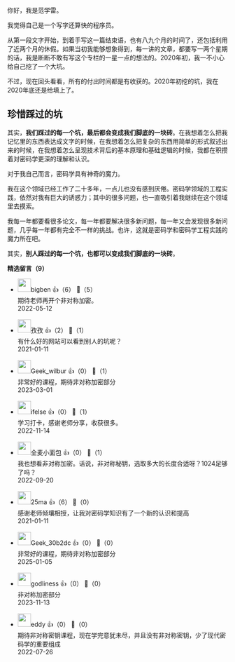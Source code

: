 你好，我是范学雷。

我觉得自己是一个写字还算快的程序员。

从第一段文字开始，到着手写这一篇结束语，也有八九个月的时间了，还包括利用了近两个月的休假。如果当初我能够想象得到，每一讲的文章，都要写一两个星期的话，我是断断不敢有写这个专栏的一星一点的想法的。2020年初，我一不小心给自己挖了一个大坑。

不过，现在回头看看，所有的付出时间都是有收获的。2020年初挖的坑，我在2020年底还是给填上了。

## 珍惜踩过的坑

其实，**我们踩过的每一个坑，最后都会变成我们脚底的一块砖**。在我想着怎么把我记忆里的东西表达成文字的时候，在我想着怎么把复杂的东西用简单的形式叙述出来的时候，在我想着怎么呈现技术背后的基本原理和基础逻辑的时候，我都在积攒着对密码学更深的理解和认识。

对于我自己而言，密码学具有神奇的魔力。

我在这个领域已经工作了二十多年，一点儿也没有感到厌倦。密码学领域的工程实践，依然对我有巨大的诱惑力；其中的很多问题，也一直吸引着我继续在这个领域里去摸索。

我每一年都要看很多论文，每一年都要解决很多新问题，每一年又会发现很多新问题，几乎每一年都有完全不一样的挑战。也许，这就是密码学和密码学工程实践的魔力所在吧。

其实，**别人踩过的每一个坑，也都可以变成我们脚底的一块砖**。
<div><strong>精选留言（9）</strong></div><ul>
<li><img src="http://thirdwx.qlogo.cn/mmopen/vi_32/Q0j4TwGTfTJkeOAC8k7aPMfQZ4ickiavpfR9mTQs1wGhGtIicotzAoszE5qkLfFTabkDU2E39ovSgoibJ1IiaLXtGicg/132" width="30px"><span>bigben</span> 👍（6） 💬（5）<div>期待老师再开个非对称加密。</div>2022-05-12</li><br/><li><img src="https://static001.geekbang.org/account/avatar/00/0f/89/5b/d8f78c1e.jpg" width="30px"><span>孜孜</span> 👍（2） 💬（1）<div>有什么好的网站可以看到别人的坑呢？</div>2021-01-11</li><br/><li><img src="" width="30px"><span>Geek_wilbur</span> 👍（0） 💬（1）<div>非常好的课程，期待非对称加密部分</div>2023-03-01</li><br/><li><img src="https://static001.geekbang.org/account/avatar/00/26/eb/d7/90391376.jpg" width="30px"><span>ifelse</span> 👍（0） 💬（1）<div>学习打卡，感谢老师分享，收获很多。</div>2022-11-14</li><br/><li><img src="https://static001.geekbang.org/account/avatar/00/10/93/cd/dbafc7d1.jpg" width="30px"><span>全麦小面包</span> 👍（0） 💬（1）<div>我也想看非对称加密。话说，非对称秘钥，选取多大的长度合适呀？1024足够了吗？</div>2022-09-20</li><br/><li><img src="https://static001.geekbang.org/account/avatar/00/13/e4/a1/178387da.jpg" width="30px"><span>25ma</span> 👍（6） 💬（0）<div>感谢老师倾壤相授，让我对密码学知识有了一个新的认识和提高</div>2021-01-11</li><br/><li><img src="https://thirdwx.qlogo.cn/mmopen/vi_32/6c68GibTjZ3JlW0fKNWoHT6fCCR5FO8B3vEFRzezibh2HosRqGdiaIHp5ECSZQ2vnqMbicjPLLJDLJJxaqCoWlLqLg/132" width="30px"><span>Geek_30b2dc</span> 👍（0） 💬（0）<div>非常好的课程，期待非对称加密部分</div>2025-01-05</li><br/><li><img src="https://thirdwx.qlogo.cn/mmopen/vi_32/Q0j4TwGTfTIuUYcwKWUuib5mpdIbTwQzTGNWBmk0ktZSwm2vteUXf4TxWF2aVCv7Hvshcq0OaG7JRLj6rJyPLicA/132" width="30px"><span>godliness</span> 👍（0） 💬（0）<div>非对称加密部分</div>2023-11-13</li><br/><li><img src="https://static001.geekbang.org/account/avatar/00/14/d2/a5/7acbd63a.jpg" width="30px"><span>eddy</span> 👍（0） 💬（0）<div>期待非对称密钥课程，现在学完意犹未尽，并且没有非对称密钥，少了现代密码学的重要组成</div>2022-07-26</li><br/>
</ul>